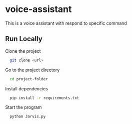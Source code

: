 
# voice-assistant

This is a voice assistant with respond to specific command


## Run Locally

Clone the project

```bash
  git clone <url>
```

Go to the project directory

```bash
  cd project-folder
```

Install dependencies

```bash
  pip install -r requirements.txt
```

Start the program

```bash
  python Jarvis.py
```

